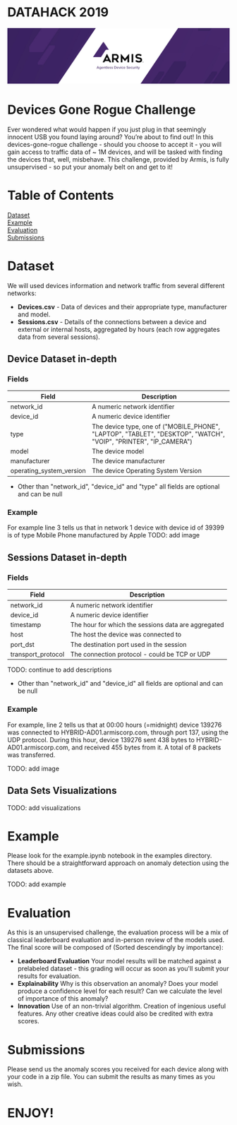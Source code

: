 # DATAHACK 2019

![Armis](/Armis-LinkedIn-Banner-IMG.png?raw=true "Armis")

# Devices Gone Rogue Challenge
Ever wondered what would happen if you just plug in that seemingly innocent USB you found laying around? You’re about to find out! In this devices-gone-rogue challenge - should you choose to accept it - you will gain access to traffic data of ~ 1M devices, and will be tasked with finding the devices that, well, misbehave. This challenge, provided by Armis, is fully unsupervised - so put your anomaly belt on and get to it!


# Table of Contents  
[Dataset](#Dataset)  
[Example](#Example)  
[Evaluation](#Evaluation)  
[Submissions](#Submissions)

# Dataset
<a name="Dataset"></a>
We will used devices information and network traffic from several different networks:
* **Devices.csv** - Data of devices and their appropriate type, manufacturer and model.
* **Sessions.csv** - Details of the connections between a device and external or internal hosts,
aggregated by hours (each row aggregates data from several sessions).

## Device Dataset in-depth
### Fields
| Field | Description |
| ------------- |-------------|
| network_id | A numeric network identifier |
| device_id | A numeric device identifier |
| type | The device type, one of ("MOBILE_PHONE", "LAPTOP", "TABLET", "DESKTOP", "WATCH", "VOIP", "PRINTER", "IP_CAMERA") |
| model | The device model |
| manufacturer | The device manufacturer |
| operating_system_version | The device Operating System Version |

* Other than "network_id", "device_id" and "type" all fields are optional and can be null

### Example
For example line 3 tells us that in network 1 device with device id of 39399 is of type Mobile Phone manufactured by Apple
TODO: add image

## Sessions Dataset in-depth

### Fields
| Field | Description |
| ------------- |-------------|
| network_id | A numeric network identifier |
| device_id | A numeric device identifier |
| timestamp | The hour for which the sessions data are aggregated |
| host | The host the device was connected to |
| port_dst | The destination port used in the session |
| transport_protocol | The connection protocol - could be TCP or UDP |

TODO: continue to add descriptions

* Other than "network_id" and "device_id" all fields are optional and can be null

### Example
For example, line 2 tells us that at 00:00 hours (=midnight) device 139276 was connected to
HYBRID-AD01.armiscorp.com, through port 137, using the UDP protocol. During this hour,
device 139276 sent 438 bytes to HYBRID-AD01.armiscorp.com, and received 455 bytes from it.
A total of 8 packets was transferred.

TODO: add image


## Data Sets Visualizations

TODO: add visualizations

# Example
<a name="Example"></a>
Please look for the example.ipynb notebook in the examples directory. There should be a straightforward approach on anomaly detection using the datasets above.

TODO: add example

# Evaluation
<a name="Evaluation"></a>
As this is an unsupervised challenge, the evaluation process will be a mix of classical leaderboard evaluation and in-person review of the models used. <br>
The final score will be composed of (Sorted descendingly by importance):
* **Leaderboard Evaluation**
Your model results will be matched against a prelabeled dataset - this grading will occur as soon as you'll submit your results for evaluation.
* **Explainability**
Why is this observation an anomaly? Does your model produce a confidence level for each result? Can we calculate the level of importance of this anomaly?
* **Innovation**
Use of an non-trivial algorithm. Creation of ingenious useful features. Any other creative ideas could also be credited with extra scores.

# Submissions
<a name="Submissions"></a>
Please send us the anomaly scores you received for each device along with your code in a zip file. You can submit the results as many times as you wish.

# ENJOY!

